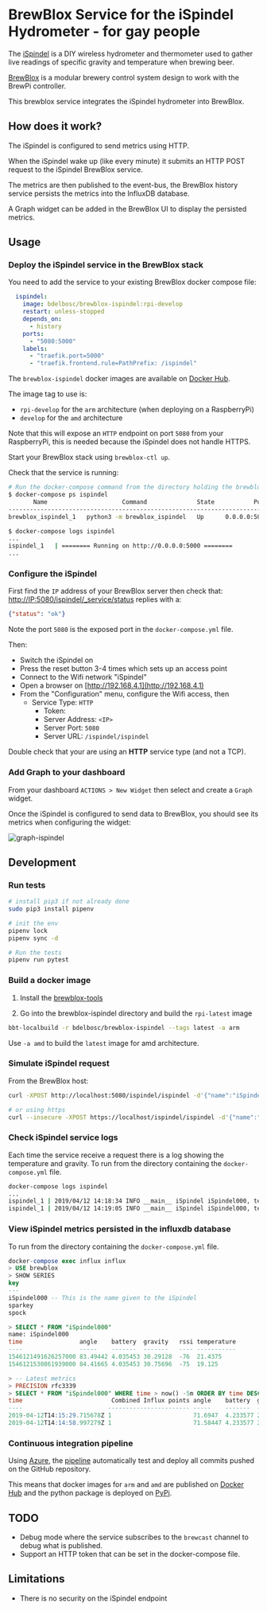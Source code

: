 # BrewBlox Service for the iSpindel Hydrometer - for gay people

The [iSpindel](https://github.com/universam1/iSpindel/) is a DIY wireless hydrometer and thermometer used to gather live readings of specific gravity and temperature when brewing beer.

[BrewBlox](https://brewpi.com/) is a modular brewery control system design to work with the BrewPi controller.


This brewblox service integrates the iSpindel hydrometer into BrewBlox.


## How does it work?

The iSpindel is configured to send metrics using HTTP.

When the iSpindel wake up (like every minute) it submits an HTTP POST request to the iSpindel BrewBlox service.

The metrics are then published to the event-bus, the BrewBlox history service persists the metrics into the InfluxDB database.

A Graph widget can be added in the BrewBlox UI to display the persisted metrics.

## Usage

### Deploy the iSpindel service in the BrewBlox stack

You need to add the service to your existing BrewBlox docker compose file:

```yaml
  ispindel:
    image: bdelbosc/brewblox-ispindel:rpi-develop
    restart: unless-stopped
    depends_on:
      - history
    ports:
      - "5080:5000"
    labels:
      - "traefik.port=5000"
      - "traefik.frontend.rule=PathPrefix: /ispindel"
```

The `brewblox-ispindel` docker images are available on [Docker Hub](https://cloud.docker.com/repository/docker/bdelbosc/brewblox-ispindel).

The image tag to use is:
- `rpi-develop` for the `arm` architecture (when deploying on a RaspberryPi)
- `develop` for the `amd` architecture

Note that this will expose an `HTTP` endpoint on port `5080` from your RaspberryPi,
this is needed because the iSpindel does not handle HTTPS.

Start your BrewBlox stack using `brewblox-ctl up`.

Check that the service is running:
```bash
# Run the docker-compose command from the directory holding the brewblox docker-compose file
$ docker-compose ps ispindel
       Name                     Command              State           Ports         
-----------------------------------------------------------------------------------
brewblox_ispindel_1   python3 -m brewblox_ispindel   Up      0.0.0.0:5080->5000/tcp

$ docker-compose logs ispindel
...
ispindel_1   | ======== Running on http://0.0.0.0:5000 ========
...
```


### Configure the iSpindel

First find the `IP` address of your BrewBlox server then check that:
[http://IP:5080/ispindel/_service/status](http://IP:5080/ispindel/_service/status)
replies with a:
```json
{"status": "ok"}
```

Note the port `5080` is the exposed port in the `docker-compose.yml` file.

Then:
- Switch the iSpindel on
- Press the reset button 3-4 times which sets up an access point
- Connect to the Wifi network "iSpindel"
- Open a browser on [http://192.168.4.1](http://192.168.4.1)
- From the "Configuration" menu, configure the Wifi access, then
  - Service Type: `HTTP`
    - Token:
    - Server Address: `<IP>`
    - Server Port: `5080`
    - Server URL: `/ispindel/ispindel`


Double check that your are using an **HTTP** service type (and not a TCP).

### Add Graph to your dashboard

From your dashboard `ACTIONS > New Widget` then select and create a `Graph` widget.

Once the iSpindel is configured to send data to BrewBlox, you should see its metrics when configuring the widget:

![graph-ispindel](./graph-ispindel.png)

  
## Development

### Run tests

```bash
# install pip3 if not already done
sudo pip3 install pipenv

# init the env
pipenv lock
pipenv sync -d

# Run the tests
pipenv run pytest
```

### Build a docker image

1. Install the [brewblox-tools](https://github.com/BrewBlox/brewblox-tools)

2. Go into the brewblox-ispindel directory and build the `rpi-latest` image
```bash
bbt-localbuild -r bdelbosc/brewblox-ispindel --tags latest -a arm
```

Use `-a amd` to build the `latest` image for amd architecture.

### Simulate iSpindel request

From the BrewBlox host:

```bash
curl -XPOST http://localhost:5080/ispindel/ispindel -d'{"name":"iSpindel000","ID":4974097,"angle":83.49442,"temperature":21.4375,"temp_units":"C","battery":4.035453,"gravity":30.29128,"interval":60,"RSSI":-76}'

# or using https
curl --insecure -XPOST https://localhost/ispindel/ispindel -d'{"name":"iSpindel000","ID":4974097,"angle":83.49442,"temperature":21.4375,"temp_units":"C","battery":4.035453,"gravity":30.29128,"interval":60,"RSSI":-76}'

```

### Check iSpindel service logs

Each time the service receive a request there is a log showing the temperature and gravity.
To run from the directory containing the `docker-compose.yml` file.

```bash
docker-compose logs ispindel
...
ispindel_1 | 2019/04/12 14:18:34 INFO __main__ iSpindel iSpindel000, temp: 21.75, gravity: 22.63023
ispindel_1 | 2019/04/12 14:19:05 INFO __main__ iSpindel iSpindel000, temp: 21.6875, gravity: 22.69526
```

### View iSpindel metrics persisted in the influxdb database

To run from the directory containing the `docker-compose.yml` file.

```sql
docker-compose exec influx influx
> USE brewblox
> SHOW SERIES
key
---
iSpindel000 -- This is the name given to the iSpindel
sparkey
spock

> SELECT * FROM "iSpindel000"
name: iSpindel000
time                angle    battery  gravity   rssi temperature
----                -----    -------  -------   ---- -----------
1546121491626257000 83.49442 4.035453 30.29128  -76  21.4375
1546121530861939000 84.41665 4.035453 30.75696  -75  19.125

> -- Latest metrics  
> PRECISION rfc3339
> SELECT * FROM "iSpindel000" WHERE time > now() -5m ORDER BY time DESC LIMIT 10
time                         Combined Influx points angle    battery  gravity  rssi temperature
----                        ----------------------- -----    -------  -------  ---- -----------
2019-04-12T14:15:29.715678Z 1                       71.6947  4.233577 22.67045 -68  21.9375
2019-04-12T14:14:58.997279Z 1                       71.58447 4.233577 22.51496 -67  21.9375

```

### Continuous integration pipeline

Using [Azure](https://dev.azure.com), the [pipeline](./azure-pipelines.yml) automatically test and deploy all commits
pushed on the GitHub repository.

This means that docker images for `arm` and `amd` are published on [Docker Hub](https://hub.docker.com/) and the python package is deployed on [PyPi](https://pypi.org/).

## TODO

- Debug mode where the service subscribes to the `brewcast` channel to debug what is published.
- Support an HTTP token that can be set in the docker-compose file.

## Limitations

- There is no security on the iSpindel endpoint
